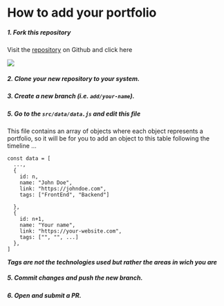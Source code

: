 # How to add your portfolio

##### 1. Fork this repository

Visit the [repository](https://github.com/ln-dev7/cameroon-porfolios) on Github and click here

![](/home/ln-dev/Images/a.png)

##### 2. Clone your new repository to your system.

##### 3. Create a new branch (i.e. `add/your-name`).

##### 5. Go to the `src/data/data.js` and edit this file

This file contains an array of objects where each object represents a portfolio, so it will be for you to add an object to this table following the timeline ...

```
const data = [
  ...,
  {
​    id: n,
​    name: "John Doe",
​    link: "https://johndoe.com",
​    tags: ["FrontEnd", "Backend"]

  },
  {
​    id: n+1,
​    name: "Your name",
​    link: "https://your-website.com",
​    tags: ["", "", ...]
  },
]
```

***Tags are not the technologies used but rather the areas in wich you are***

##### 5. Commit changes and push the new branch.

##### 6. Open and submit a PR.

